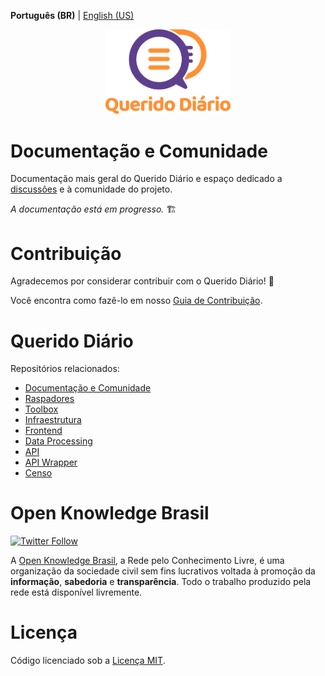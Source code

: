 **Português (BR)** | [English (US)](.github/README-en-US.md)

<p align="center">
  <img alt="Querido Diário" src="./.github/images/querido-diario-logo.png" width="200">
</p>

# Documentação e Comunidade

Documentação mais geral do Querido Diário e espaço dedicado a [discussões](https://github.com/okfn-brasil/querido-diario-comunidade/discussions) e à
comunidade do projeto.

*A documentação está em progresso.* :building_construction:

# Contribuição

Agradecemos por considerar contribuir com o Querido Diário! :tada:

Você encontra como fazê-lo em nosso [Guia de Contribuição](.github/CONTRIBUTING.md).

# Querido Diário

Repositórios relacionados:
- [Documentação e Comunidade](https://github.com/okfn-brasil/querido-diario-comunidade)
- [Raspadores](https://github.com/okfn-brasil/querido-diario)
- [Toolbox](https://github.com/okfn-brasil/querido-diario-toolbox)
- [Infraestrutura](https://github.com/okfn-brasil/querido-diario-infra)
- [Frontend](https://github.com/okfn-brasil/querido-diario-frontend)
- [Data Processing](https://github.com/okfn-brasil/querido-diario-data-processing)
- [API](https://github.com/okfn-brasil/querido-diario-api)
- [API Wrapper](https://github.com/okfn-brasil/querido-diario-api-wrapper)
- [Censo](https://github.com/okfn-brasil/censo-querido-diario)

# Open Knowledge Brasil
<p>
  <a href="https://twitter.com/intent/follow?screen_name=okfnbr" target="_blank">
    <img alt="Twitter Follow" src="https://img.shields.io/twitter/follow/okfnbr?label=%40okfnbr&style=social">
  </a>
</p>

A [Open Knowledge Brasil](https://ok.org.br/), a Rede pelo Conhecimento Livre, é uma organização da sociedade civil sem fins lucrativos voltada à promoção da **informação**, **sabedoria** e **transparência**. Todo o trabalho produzido pela rede está disponível livremente.

# Licença

Código licenciado sob a [Licença MIT](.github/LICENSE.md).
